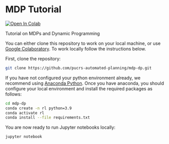 # MDP Tutorial

[![Open In Colab](https://colab.research.google.com/assets/colab-badge.svg)](https://colab.research.google.com/github/pucrs-automated-planning/mdp-dp/blob/main/src/MDP.ipynb)

Tutorial on MDPs and Dynamic Programming

You can either clone this repository to work on your local machine, or use [Google Colaboratory](https://colab.research.google.com). To work locally follow the instructions below.

First, clone the repository:

```zsh
git clone https://github.com/pucrs-automated-planning/mdp-dp.git
```

If you have not configured your python environment already, we recommend using [Anaconda Python](https://www.anaconda.com). Once you have anaconda, you should configure your local environment and install the required packages as follows:

```zsh
cd mdp-dp
conda create -n rl python=3.9
conda activate rl
conda install --file requirements.txt
```

You are now ready to run Jupyter notebooks locally:

```zsh
jupyter notebook
```

